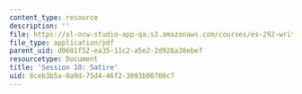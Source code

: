 ```yaml
---
content_type: resource
description: ''
file: https://ol-ocw-studio-app-qa.s3.amazonaws.com/courses/es-292-writing-workshop-spring-2008/8ceb3b5a0a9d75d446f23093b00700c7_MITES_292S08_ses10_asgn.pdf
file_type: application/pdf
parent_uid: d0601f52-ea35-11c2-a5e2-2d928a38ebe7
resourcetype: Document
title: 'Session 10: Satire'
uid: 8ceb3b5a-0a9d-75d4-46f2-3093b00700c7
---
```

